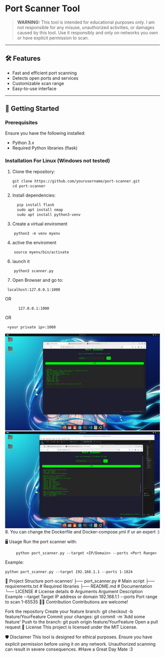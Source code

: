 # Port Scanner Tool  

> **WARNING:** This tool is intended for educational purposes only. I am not responsible for any misuse, unauthorized activities, or damages caused by this tool. Use it responsibly and only on networks you own or have explicit permission to scan.  

---

## 🛠️ Features  

- Fast and efficient port scanning  
- Detects open ports and services  
- Customizable scan range  
- Easy-to-use interface  

---

## 🚀 Getting Started  

### Prerequisites  

Ensure you have the following installed:  
- Python 3.x  
- Required Python libraries (flask)

### Installation For Linux (Windows not tested)

1. Clone the repository:

       git clone https://github.com/yourusername/port-scanner.git
       cd port-scanner
   
2. Install dependencies:

         pip install flask
         sudo apt install nmap
         sudo apt install python3-venv
3. Create a virtual enviroment
```
    python3 -m venv myenv
```
4. active the enviroment
```
    source myenv/bin/activate
   ```
6. launch it
```
    python3 scanner.py
```
7. Open Browser and go to:
  ```
   localhost:127.0.0.1:1000
```
OR 
````
      127.0.0.1:1000
````
OR
   ````
    <your private ip>:1000
  ````
![proof](https://github.com/darkphantom-gamer/Port-scanner/blob/a6cf5fb7c33c27bdef97e45f5bab714375fa0d96/scan1.png)
![proof](https://github.com/darkphantom-gamer/Port-scanner/blob/ebe30a7c9392d8cf7c68685c8244f6844f6e4edc/scan2.png)
8. You can change the Dockerfile and Docker-compose.yml if ur an expert :)

🖥️ Usage
Run the port scanner with:

         python port_scanner.py --target <IP/Domain> --ports <Port Range>
Example:
```
python port_scanner.py --target 192.168.1.1 --ports 1-1024
```
📂 Project Structure
port-scanner/
├── port_scanner.py    # Main script
├── requirements.txt   # Required libraries
├── README.md          # Documentation
└── LICENSE            # License details
⚙️ Arguments
Argument	Description	Example
--target	Target IP address or domain	192.168.1.1
--ports	Port range to scan	1-65535
🧑‍💻 Contribution
Contributions are welcome!

Fork the repository
Create your feature branch: git checkout -b feature/YourFeature
Commit your changes: git commit -m 'Add some feature'
Push to the branch: git push origin feature/YourFeature
Open a pull request
📜 License
This project is licensed under the MIT License.

🛡️ Disclaimer
This tool is designed for ethical purposes. Ensure you have explicit permission before using it on any network. Unauthorized scanning can result in severe consequences.
#Have a Great Day Mate :3
